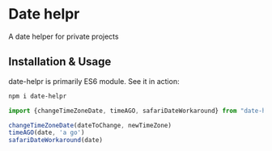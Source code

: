 # Date helpr

A date helper for private projects

Installation & Usage
--------------------

date-helpr is primarily ES6 module. See it in action:

```bash
npm i date-helpr
```

```javascript
import {changeTimeZoneDate, timeAGO, safariDateWorkaround} from "date-helpr"

changeTimeZoneDate(dateToChange, newTimeZone)
timeAGO(date, 'a go')
safariDateWorkaround(date)
```